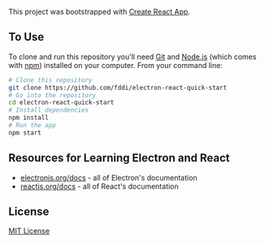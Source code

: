 This project was bootstrapped with [Create React App](https://github.com/facebookincubator/create-react-app).

## To Use

To clone and run this repository you'll need [Git](https://git-scm.com) and [Node.js](https://nodejs.org/en/download/) (which comes with [npm](http://npmjs.com)) installed on your computer. From your command line:

```bash
# Clone this repository
git clone https://github.com/fddi/electron-react-quick-start
# Go into the repository
cd electron-react-quick-start
# Install dependencies
npm install
# Run the app
npm start
```

## Resources for Learning Electron and React

- [electronjs.org/docs](https://electronjs.org/docs) - all of Electron's documentation
- [reactjs.org/docs](https://reactjs.org/docs/getting-started.html) - all of React's documentation

## License
[MIT License](LICENSE.md)